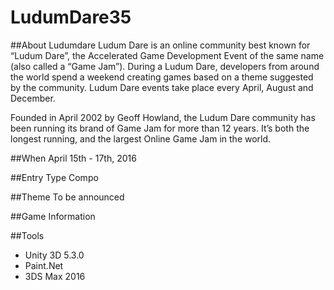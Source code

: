 # LudumDare35

##About Ludumdare
Ludum Dare is an online community best known for “Ludum Dare”, the Accelerated Game Development Event of the same name (also called a “Game Jam”). During a Ludum Dare, developers from around the world spend a weekend creating games based on a theme suggested by the community. Ludum Dare events take place every April, August and December.

Founded in April 2002 by Geoff Howland, the Ludum Dare community has been running its brand of Game Jam for more than 12 years. It’s both the longest running, and the largest Online Game Jam in the world.

##When
April 15th - 17th, 2016

##Entry Type
Compo

##Theme
To be announced

##Game Information


##Tools
- Unity 3D 5.3.0
- Paint.Net
- 3DS Max 2016

